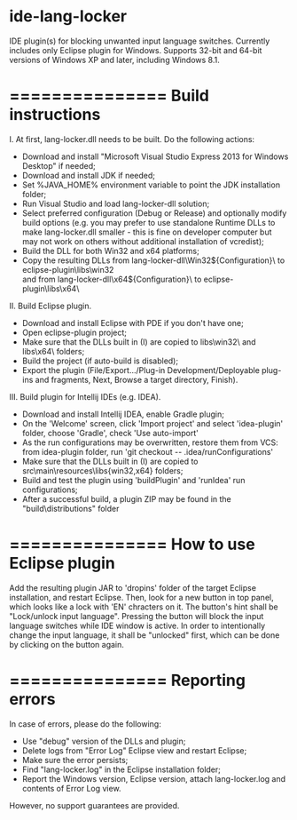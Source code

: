 ide-lang-locker
===============

IDE plugin(s) for blocking unwanted input language switches.
Currently includes only Eclipse plugin for Windows. 
Supports 32-bit and 64-bit versions of Windows XP and later, including Windows 8.1.


===============
Build instructions
===============

I. At first, lang-locker.dll needs to be built. Do the following actions:
- Download and install "Microsoft Visual Studio Express 2013 for Windows Desktop" if needed;
- Download and install JDK if needed;
- Set %JAVA_HOME% environment variable to point the JDK installation folder;
- Run Visual Studio and load lang-locker-dll solution;
- Select preferred configuration (Debug or Release) and optionally modify build options (e.g.
  you may prefer to use standalone Runtime DLLs to make lang-locker.dll smaller - this is fine
  on developer computer but may not work on others without additional installation of vcredist);
- Build the DLL for both Win32 and x64 platforms;
- Copy the resulting DLLs from lang-locker-dll\Win32\${Configuration}\ to eclipse-plugin\libs\win32\
  and from lang-locker-dll\x64\${Configuration}\ to eclipse-plugin\libs\x64\

II. Build Eclipse plugin.
- Download and install Eclipse with PDE if you don't have one;
- Open eclipse-plugin project;
- Make sure that the DLLs built in (I) are copied to libs\win32\ and libs\x64\ folders;
- Build the project (if auto-build is disabled);
- Export the plugin (File/Export.../Plug-in Development/Deployable plug-ins and fragments, Next,
Browse a target directory, Finish).

III. Build plugin for Intellij IDEs (e.g. IDEA).
- Download and install Intellij IDEA, enable Gradle plugin;
- On the 'Welcome' screen, click 'Import project' and select 'idea-plugin' folder, choose 'Gradle', check 'Use auto-import'
- As the run configurations may be overwritten, restore them from VCS: from idea-plugin folder, run 'git checkout -- .idea/runConfigurations'
- Make sure that the DLLs built in (I) are copied to src\main\resources\libs\{win32,x64} folders;
- Build and test the plugin using 'buildPlugin' and 'runIdea' run configurations;
- After a successful build, a plugin ZIP may be found in the "build\distributions" folder

===============
How to use Eclipse plugin
===============

Add the resulting plugin JAR to 'dropins' folder of the target Eclipse installation, and restart
Eclipse. Then, look for a new button in top panel, which looks like a lock with 'EN' chracters on 
it. The button's hint shall be "Lock/unlock input language". Pressing the button will block the
input language switches while IDE window is active. In order to intentionally change the input
language, it shall be "unlocked" first, which can be done by clicking on the button again.

===============
Reporting errors
===============

In case of errors, please do the following:
- Use "debug" version of the DLLs and plugin;
- Delete logs from "Error Log" Eclipse view and restart Eclipse;
- Make sure the error persists;
- Find "lang-locker.log" in the Eclipse installation folder;
- Report the Windows version, Eclipse version, attach lang-locker.log and contents of Error Log view.

However, no support guarantees are provided.

